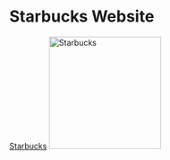 # Starbucks Website
<a href="javascript:void(0)">Starbucks</a>
<img src="https://raw.githubusercontent.com/ParkYoungWoong/starbucks-vanilla-app/master/favicon.png" alt="Starbucks" width="200" />

